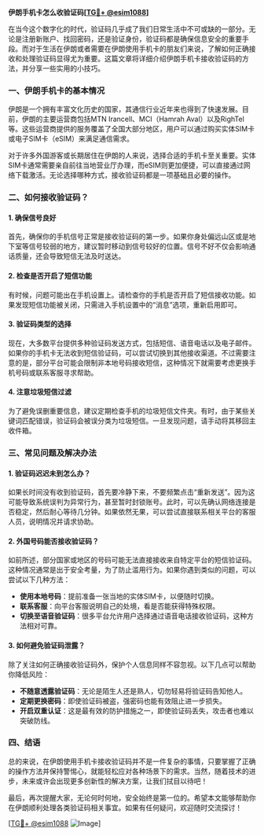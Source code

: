 **伊朗手机卡怎么收验证码[[TG💪+ @esim1088](https://t.me/s/esim1088)]**

在当今这个数字化的时代，验证码几乎成了我们日常生活中不可或缺的一部分。无论是注册新账户、找回密码，还是验证身份，验证码都是确保信息安全的重要手段。而对于生活在伊朗或者需要在伊朗使用手机卡的朋友们来说，了解如何正确接收和处理验证码显得尤为重要。这篇文章将详细介绍伊朗手机卡接收验证码的方法，并分享一些实用的小技巧。

### 一、伊朗手机卡的基本情况

伊朗是一个拥有丰富文化历史的国家，其通信行业近年来也得到了快速发展。目前，伊朗的主要运营商包括MTN Irancell、MCI（Hamrah Aval）以及RighTel等。这些运营商提供的服务覆盖了全国大部分地区，用户可以通过购买实体SIM卡或电子SIM卡（eSIM）来满足通信需求。

对于许多外国游客或长期居住在伊朗的人来说，选择合适的手机卡至关重要。实体SIM卡通常需要亲自前往当地营业厅办理，而eSIM则更加便捷，可以直接通过网络下载激活。无论选择哪种方式，接收验证码都是一项基础且必要的操作。

### 二、如何接收验证码？

#### 1. 确保信号良好

首先，确保你的手机信号正常是接收验证码的第一步。如果你身处偏远山区或是地下室等信号较弱的地方，建议暂时移动到信号较好的位置。信号不好不仅会影响通话质量，还会导致短信无法及时送达。

#### 2. 检查是否开启了短信功能

有时候，问题可能出在手机设置上。请检查你的手机是否开启了短信接收功能。如果发现短信功能被关闭，只需进入手机设置中的“消息”选项，重新启用即可。

#### 3. 验证码类型的选择

现在，大多数平台提供多种验证码发送方式，包括短信、语音电话以及电子邮件。如果你的手机卡无法收到短信验证码，可以尝试切换到其他接收渠道。不过需要注意的是，部分平台可能会限制非本地号码接收短信，这种情况下就需要考虑更换手机号码或联系客服寻求帮助。

#### 4. 注意垃圾短信过滤

为了避免误删重要信息，建议定期检查手机的垃圾短信文件夹。有时，由于某些关键词匹配错误，验证码会被误分类为垃圾短信。一旦发现问题，请手动将其移回主收件箱。

### 三、常见问题及解决办法

#### 1. 验证码迟迟未到怎么办？

如果长时间没有收到验证码，首先要冷静下来，不要频繁点击“重新发送”。因为这可能导致系统误判为异常行为，甚至暂时封锁账号。此时，可以先确认网络连接是否稳定，然后耐心等待几分钟。如果依然无果，可以尝试直接联系相关平台的客服人员，说明情况并请求协助。

#### 2. 外国号码能否接收验证码？

如前所述，部分国家或地区的号码可能无法直接接收来自特定平台的短信验证码。这种情况通常是出于安全考量，为了防止滥用行为。如果你遇到类似的问题，可以尝试以下几种方法：

- **使用本地号码**：提前准备一张当地的实体SIM卡，以便随时切换。
- **联系客服**：向平台客服说明自己的处境，看是否能获得特殊权限。
- **切换至语音验证码**：很多平台允许用户选择通过语音电话接收验证码，这种方法相对可靠。

#### 3. 如何避免验证码泄露？

除了关注如何正确接收验证码外，保护个人信息同样不容忽视。以下几点可以帮助你降低风险：

- **不随意透露验证码**：无论是陌生人还是熟人，切勿轻易将验证码告知他人。
- **定期更换密码**：即使验证码被盗，强密码也能有效阻止进一步损失。
- **开启双重认证**：这是最有效的防护措施之一，即使验证码丢失，攻击者也难以突破防线。

### 四、结语

总的来说，在伊朗使用手机卡接收验证码并不是一件复杂的事情，只要掌握了正确的操作方法并保持警惕心，就能轻松应对各种场景下的需求。当然，随着技术的进步，未来或许会出现更多创新性的解决方案，让我们拭目以待吧！

最后，再次提醒大家，无论何时何地，安全始终是第一位的。希望本文能够帮助你在伊朗顺利处理各类验证码相关事宜。如果有任何疑问，欢迎随时交流探讨！

[[TG💪+ @esim1088](https://t.me/s/esim1088) ![Image](https://i.postimg.cc/4NQfJmqS/Snipaste-2025-05-13-00-14-12.png)]